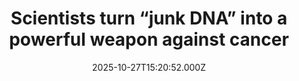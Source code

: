 ---
title: "Scientists turn “junk DNA” into a powerful weapon against cancer"
date: 2025-10-27T15:20:52.000Z
category: Health
externalLink: "https://www.sciencedaily.com/releases/2025/10/251027023819.htm"
image: ""
excerpt: "King’s College London researchers discovered that parts of our DNA once thought to be “junk” can actually help destroy cancer cells. In some blood cancers, damaged genes trigger chaos in these DNA segments, leaving cancer cells vulnerable. When scientists used existing drugs to block the cells’ repair systems, the cells collapsed. This finding could open the door to new treatments…"
---